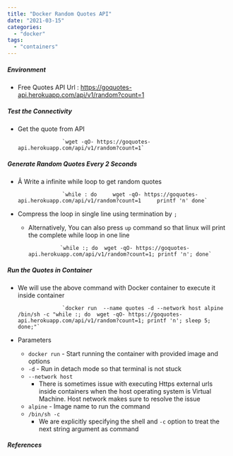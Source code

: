 ```yaml
---
title: "Docker Random Quotes API"
date: "2021-03-15"
categories: 
  - "docker"
tags: 
  - "containers"
---
```


##### Environment

- Free Quotes API Url : https://goquotes-api.herokuapp.com/api/v1/random?count=1

##### Test the Connectivity

- Get the quote from API

				
					`wget -qO- https://goquotes-api.herokuapp.com/api/v1/random?count=1`
				
			

##### Generate Random Quotes Every 2 Seconds

- Â Write a infinite while loop to get random quotes

				
					`while : do     wget -qO- https://goquotes-api.herokuapp.com/api/v1/random?count=1     printf 'n' done`
				
			

- Compress the loop in single line using termination by `;`
    - Alternatively, You can also press `up` command so that linux will print the complete while loop in one line

				
					`while :; do  wget -qO- https://goquotes-api.herokuapp.com/api/v1/random?count=1; printf 'n'; done`
				
			

##### Run the Quotes in Container

- We will use the above command with Docker container to execute it inside container

				
					`docker run  --name quotes -d --network host alpine /bin/sh -c "while :; do  wget -qO- https://goquotes-api.herokuapp.com/api/v1/random?count=1; printf 'n'; sleep 5; done;"`
				
			

- Parameters
    - `docker run` - Start running the container with provided image and options
    - `-d` - Run in detach mode so that terminal is not stuck
    - `--network host`
        - There is sometimes issue with executing Https external urls inside containers when the host operating system is Virtual Machine. Host network makes sure to resolve the issue
    - `alpine` - Image name to run the command
    - `/bin/sh -c`
        - We are explicitly specifying the shell and `-c` option to treat the next string argument as command

##### References
